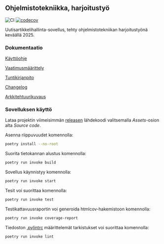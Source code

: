 ## Ohjelmistotekniikka, harjoitustyö

![CI](https://github.com/jipeso/ohjelmistotekniikka/actions/workflows/main.yml/badge.svg)
[![codecov](https://codecov.io/gh/jipeso/ohjelmistotekniikka/graph/badge.svg?token=Y9H6OC1Q2A)](https://codecov.io/gh/jipeso/ohjelmistotekniikka)

Uutisartikkelihallinta-sovellus, tehty ohjelmistotekniikan harjoitustyönä keväällä 2025.

### Dokumentaatio

[Käyttöohje](https://github.com/jipeso/ohjelmistotekniikka/blob/main/dokumentaatio/kayttoohje.md)

[Vaatimusmäärittely](https://github.com/jipeso/ohjelmistotekniikka/blob/main/dokumentaatio/vaatimusmaarittely.md)

[Tuntikirjanpito](https://github.com/jipeso/ohjelmistotekniikka/blob/main/dokumentaatio/tuntikirjanpito.md)

[Changelog](https://github.com/jipeso/ohjelmistotekniikka/blob/main/dokumentaatio/changelog.md)

[Arkkitehtuurikuvaus](https://github.com/jipeso/ohjelmistotekniikka/blob/main/dokumentaatio/arkkitehtuuri.md)

### Sovelluksen käyttö

Lataa projektin viimeisimmän [releasen](https://github.com/jipeso/ohjelmistotekniikka/releases) lähdekoodi valitsemalla _Assets_-osion alta _Source code_.

Asenna riippuvuudet komennolla:

```bash
poetry install --no-root
```

Suorita tietokannan alustus komennolla:

```bash
poetry run invoke build
```

Sovellus käynnistyy komennolla:

```bash
poetry run invoke start
```

Tesit voi suorittaa komennolla:

```bash
poetry run invoke test
```

Testikattavuusraportin voi generoida htmlcov-hakemistoon komennolla:

```bash
poetry run invoke coverage-report
```

Tiedoston [.pylintrc](./.pylintrc) määrittelemät tarkistukset voi suorittaa komennolla:

```bash
poetry run invoke lint
```
